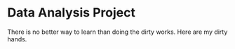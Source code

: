 # Data Analysis Project
There is no better way to learn than doing the dirty works. Here are my dirty hands.
